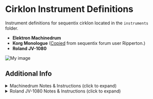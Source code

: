# Cirklon Instrument Definitions
Instrument definitions for sequentix cirklon located in the `instruments` folder.

- **Elektron Machinedrum**
- **Korg Monologue** ([Copied](http://forum.sequentix.com/viewtopic.php?p=18417&hilit=monologue#p18417) from sequentix forum user Ripperton.)
- **Roland JV-1080**

![My image](https://images.squarespace-cdn.com/content/v1/5808f139b8a79b2b73259cd1/1607704111422-6KOQLH1RIU83QTDH7N0A/P1000365%281%29.jpg?format=1000w)

## Additional Info 

<details>
  <summary>Machinedrum Notes & Instructions (click to expand)</summary>
  
  ### MIDI Settings
  - The default MIDI settings are required for this instrument definition to work. Specifically the setting the `Base MIDI Channels` to 1-4.
  - Each sound machine (1-16) has a dedicated instrument in order to provide access to all the parameters. 
  - _Suggestion: On the cirklon, I have tracks 16-32 configured to match the machinedrums respective sound machines._
  
</details>

<details>
  <summary>Roland JV-1080 Notes & Instructions (click to expand)</summary>

  ### Exposed Parameters
  |Parameter|CC#|
  |--------|---|
  Mod Wheel | CC #1 
  Control 1 | CC #74 *
  Control 2 | CC #71 *
  Reverb EFX Level | CC #91
  Chorus EFX Level | CC #93
  
  \* _User-assigned in JV-1080 system settings. See instructions below._

  ### Notes
  - The JV-1080 doesn’t expose very many parameters via MIDI CC. No filter cutoff, resonance, amp envelope where you might expect to find them. Instead, there are 3 assignable (including the mod wheel) parameters. 
  - The 3 assignable parameters are patch-specific and configured in the JV-1080. 
  - The instructions below are required to ensure the CONTROL 1 and CONTROL 2 parameters work correctly.
  - The control values are set to CC#74, and CC#71. This is arbitrary and can be set to your preference––just make sure to match the values in the cirklon match those set in JV-1080 using the instructions below.

  ### JV-1080 Control CC# Assignment Instructions
  For performance mode, the mode I've been using on the JV-1080.
  1. Press **PERFORMANCE** button.
  2. Press **SYSTEM** button.
  3. Press **TONE SWITCH #3 (MIDI)** button. 
  4. Use **Up/Down** arrow buttons to navigate page to “CONTROL ASSIGN”.
  5. Use **Left/Right** arrow buttons to edit “Control 1” or “Control 2”.
  6. Use **Jog Wheel** to set CC value for numbered control. 
    - For CONTROL 1: CC74 (usually used for filter cutoff)
    - For CONTROL 2: CC71 (usually used for filter resonance)
    - _NOTE: These values are arbitrary but match the included instrument definition. Must match cirklon track value CC#’s._
  7. (Optional?) Press **UTILITY** -> **WRITE** -> **ENTER**.
  
  ### Additional MIDI Properties
  These values should be set as followed on the in the System MIDI settings. 

  1. Press **PERFORMANCE** button.
  2. Press **SYSTEM** button.
  3. Press **TONE SWITCH #3 (MIDI)** button. 
  4. Use **Up/Down** arrow buttons to navigate pages.
  
  #### Page: PERFORM MIDI
  Control Channel - 16
  Clock - MIDI
  Stack - _shouldn't matter_

  #### Page: RECEIVE MIDI
  |Property|Value|
  |--------|-----|
  P.C | ON
  BnK | ON
  C.C | ON
  Vol | ON
  Hld | ON
  Bnd | ON
  Mod | ON
  Aft | ON
</details>
